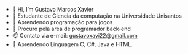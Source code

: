 - 👋 Hi, I’m Gustavo Marcos Xavier
- 👀 Estudante de Ciencia da computação na Universidade Unisantos
- 🌱 Aprendendo programação para jogos
- 💞️ Procuro pela area de programador back-end
- 📫 Contato via e-mail: gustavoxavi22@gmail.com
- 🔡 Aprendendo Linguagem C, C#, Java e HTML.

<!---
GuusMotoBoy/GuusMotoBoy is a ✨ special ✨ repository because its `README.md` (this file) appears on your GitHub profile.
You can click the Preview link to take a look at your changes.
--->
